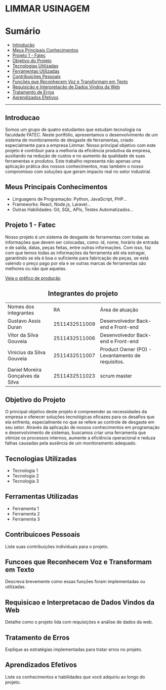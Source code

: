# LIMMAR USINAGEM

# Sumário

- [Introdução](#introducao)
- [Meus Principais Conhecimentos](#meus-principais-conhecimentos)
- [Projeto 1 - Fatec](#projeto-1---fatec)
- [Objetivo do Projeto](#objetivo-do-projeto)
- [Tecnologias Utilizadas](#tecnologias-utilizadas)
- [Ferramentas Utilizadas](#ferramentas-utilizadas)
- [Contribuições Pessoais](#contribuicoes-pessoais)
- [Funções que Reconhecem Voz e Transformam em Texto](#funcoes-que-reconhecem-voz-e-transformam-em-texto)
- [Requisição e Interpretação de Dados Vindos da Web](#requisicao-e-interpretacao-de-dados-vindos-da-web)
- [Tratamento de Erros](#tratamento-de-erros)
- [Aprendizados Efetivos](#aprendizados-efetivos)

---

## Introducao
Somos um grupo de quatro estudantes que estudam tecnologia na faculdade FATEC. Neste portfólio, apresentamos o desenvolvimento de um sistema de monitoramento de desgaste de ferramentas, criado especialmente para a empresa Limmar. Nosso principal objetivo com este projeto é contribuir para a melhoria da eficiência produtiva da empresa, auxiliando na redução de custos e no aumento da qualidade de suas ferramentas e produtos. Este trabalho representa não apenas uma aplicação prática dos nossos conhecimentos, mas também o nosso compromisso com soluções que geram impacto real no setor industrial.

## Meus Principais Conhecimentos
- Linguagens de Programação: Python, JavaScript, PHP...
- Frameworks: React, Node.js, Laravel...
- Outras Habilidades: Git, SQL, APIs, Testes Automatizados...

## Projeto 1 - Fatec
Nosso projeto é um sistema de desgaste de ferramentas com todas as informações que devem ser colocadas, como: id, nome, horário de entrada e de saída, datas, peças feitas, entre outras informações. Com isso, faz com que temos todas as informações da ferramenta até ela estragar, garantindo se ela é boa o suficiente para fabricação de peças, se está valendo o preço pago por ela e se outras marcas de ferramentas são melhores ou não que aquelas.

[Veja o gráfico de produção](https://projetolimmar-a11y.github.io/projeto-limmar/)

<h2 align='center'>Integrantes do projeto</h2> 
<table align='center'>
    <tr>
        <td>Nomes dos integrantes</td>
        <td>RA</td>
        <td>Área de atuação</td>
    </tr>
    <tr>
        <td>Gustavo Assis Duran</td>
        <td>2511432511009</td>
        <td>Desenvolvedor Back-end e  Front-end </td>
    </tr>
    <tr>
        <td>Vitor da Silva Gouveia</td>
        <td>2511432511006</td>
        <td>Desenvolvedor Back-end e Front-end</td>
    </tr>
    <tr>
        <td>Vinicius da Silva Gouveia</td>
        <td>2511432511007 </td>
        <td>Product Owner (PO) - Levantamento de requisitos.
</td>
    </tr>
    <tr>
        <td>Daniel Moreira Gonçalves da Silva</td>
        <td>2511432511023</td>
        <td>scrum master</td>
    </tr>
</table>

## Objetivo do Projeto
O principal objetivo deste projeto é compreender as necessidades da empresa e oferecer soluções tecnológicas eficazes para os desafios que ela enfrenta, especialmente no que se refere ao controle de desgaste em seu setor. Através da aplicação de nossos conhecimentos em programação e desenvolvimento de sistemas, buscamos criar uma ferramenta que otimize os processos internos, aumente a eficiência operacional e reduza falhas causadas pela ausência de um monitoramento adequado.

## Tecnologias Utilizadas
- Tecnologia 1
- Tecnologia 2
- Tecnologia 3

## Ferramentas Utilizadas
- Ferramenta 1
- Ferramenta 2
- Ferramenta 3

## Contribuicoes Pessoais
Liste suas contribuições individuais para o projeto.

## Funcoes que Reconhecem Voz e Transformam em Texto
Descreva brevemente como essas funções foram implementadas ou utilizadas.

## Requisicao e Interpretacao de Dados Vindos da Web
Detalhe como o projeto lida com requisições e análise de dados da web.

## Tratamento de Erros
Explique as estratégias implementadas para tratar erros no projeto.

## Aprendizados Efetivos
Liste os conhecimentos e habilidades que você adquiriu ao longo do projeto.
